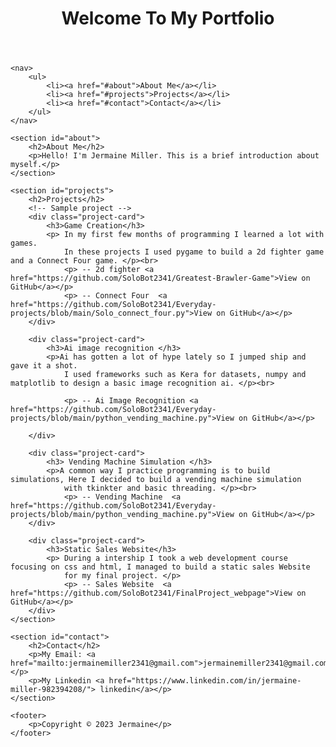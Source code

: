 <!DOCTYPE html>
<html lang="en">
<head>
    <meta charset="UTF-8">
    <meta name="viewport" content="width=device-width, initial-scale=1.0">
    <title>My Portfolio</title>
    <link rel="stylesheet" href="styles.css">
    <script src="script.js" defer></script>
</head>
<body>
    <header>
        <h1>Welcome To My Portfolio</h1>
    </header>
    
    <nav>
        <ul>
            <li><a href="#about">About Me</a></li>
            <li><a href="#projects">Projects</a></li>
            <li><a href="#contact">Contact</a></li>
        </ul>
    </nav>

    <section id="about">
        <h2>About Me</h2>
        <p>Hello! I'm Jermaine Miller. This is a brief introduction about myself.</p>
    </section>

    <section id="projects">
        <h2>Projects</h2>
        <!-- Sample project -->
        <div class="project-card">
            <h3>Game Creation</h3>
            <p> In my first few months of programming I learned a lot with games.
                In these projects I used pygame to build a 2d fighter game and a Connect Four game. </p><br>
                <p> -- 2d fighter <a href="https://github.com/SoloBot2341/Greatest-Brawler-Game">View on GitHub</a></p>
                <p> -- Connect Four  <a href="https://github.com/SoloBot2341/Everyday-projects/blob/main/Solo_connect_four.py">View on GitHub</a></p> 
        </div>

        <div class="project-card">
            <h3>Ai image recognition </h3>
            <p>Ai has gotten a lot of hype lately so I jumped ship and gave it a shot. 
                I used frameworks such as Kera for datasets, numpy and matplotlib to design a basic image recognition ai. </p><br>

                <p> -- Ai Image Recognition <a href="https://github.com/SoloBot2341/Everyday-projects/blob/main/python_vending_machine.py">View on GitHub</a></p>

        </div>

        <div class="project-card">
            <h3> Vending Machine Simulation </h3>
            <p>A common way I practice programming is to build simulations, Here I decided to build a vending machine simulation 
                with tkinkter and basic threading. </p><br>
                <p> -- Vending Machine  <a href="https://github.com/SoloBot2341/Everyday-projects/blob/main/python_vending_machine.py">View on GitHub</a></p> 
        </div>

        <div class="project-card">
            <h3>Static Sales Website</h3>
            <p> During a intership I took a web development course focusing on css and html, I managed to build a static sales Website
                for my final project. </p>
                <p> -- Sales Website  <a href="https://github.com/SoloBot2341/FinalProject_webpage">View on GitHub</a></p> 
        </div>
    </section>

    <section id="contact">
        <h2>Contact</h2>
        <p>My Email: <a href="mailto:jermainemiller2341@gmail.com">jermainemiller2341@gmail.com</a></p>
        <p>My Linkedin <a href="https://www.linkedin.com/in/jermaine-miller-982394208/"> linkedin</a></p>
    </section>

    <footer>
        <p>Copyright © 2023 Jermaine</p>
    </footer>
</body>
</html>
